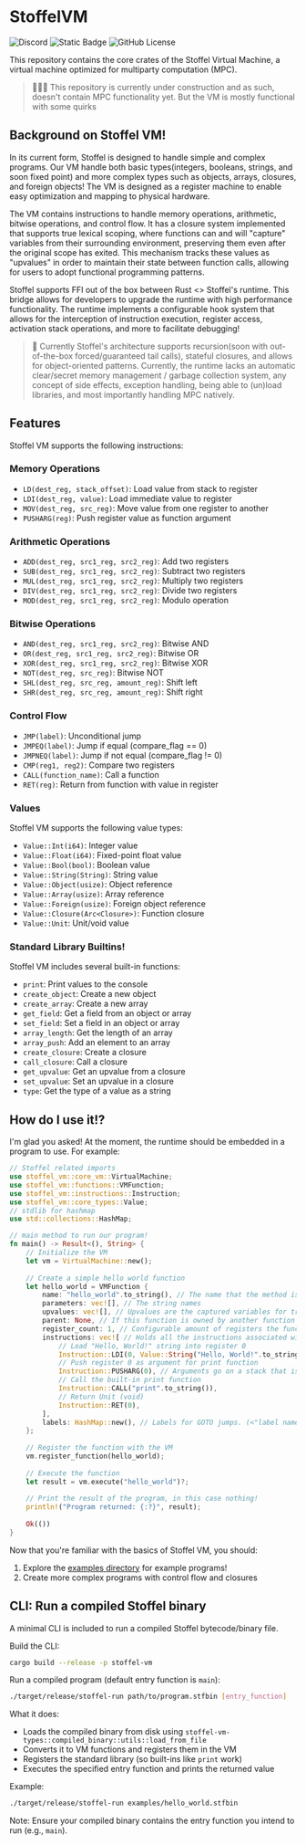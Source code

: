 # StoffelVM
![Discord](https://img.shields.io/discord/1300834528042160150?label=discord)
![Static Badge](https://img.shields.io/badge/telegram-24A1DE?link=https%3A%2F%2Ft.me%2F%2B7L0HPi1U8pU1MzQx)
![GitHub License](https://img.shields.io/github/license/Stoffel-Labs/StoffelVM)

This repository contains the core crates of the Stoffel Virtual Machine, a virtual machine optimized for multiparty computation (MPC). 

> 🚧👷‍♂️ This repository is currently under construction and as such, doesn't contain MPC functionality yet. But the VM is mostly functional with some quirks 

## Background on Stoffel VM!

In its current form, Stoffel is designed to handle simple and complex programs. Our VM handle both basic types(integers, booleans, strings, and soon fixed point) and more complex types such as objects, arrays, closures, and foreign objects! The VM is designed as a register machine to enable easy optimization and mapping to physical hardware.

The VM contains instructions to handle memory operations, arithmetic, bitwise operations, and control flow. It has a closure system implemented that supports true lexical scoping, where functions can and will "capture" variables from their surrounding environment, preserving them even after the original scope has exited. This mechanism tracks these values as "upvalues" in order to maintain their state between function calls, allowing for users to adopt functional programming patterns.

Stoffel supports FFI out of the box between Rust <> Stoffel's runtime. This bridge allows for developers to upgrade the runtime with high performance functionality. The runtime implements a configurable hook system that allows for the interception of instruction execution, register access, activation stack operations, and more to facilitate debugging!  

> 🚧 Currently Stoffel's architecture supports recursion(soon with out-of-the-box forced/guaranteed tail calls), stateful closures, and allows for object-oriented patterns. Currently, the runtime lacks an automatic clear/secret memory management / garbage collection system, any concept of side effects, exception handling, being able to (un)load libraries, and most importantly handling MPC natively.

## Features

Stoffel VM supports the following instructions:

### Memory Operations

- `LD(dest_reg, stack_offset)`: Load value from stack to register
- `LDI(dest_reg, value)`: Load immediate value to register
- `MOV(dest_reg, src_reg)`: Move value from one register to another
- `PUSHARG(reg)`: Push register value as function argument

### Arithmetic Operations

- `ADD(dest_reg, src1_reg, src2_reg)`: Add two registers
- `SUB(dest_reg, src1_reg, src2_reg)`: Subtract two registers
- `MUL(dest_reg, src1_reg, src2_reg)`: Multiply two registers
- `DIV(dest_reg, src1_reg, src2_reg)`: Divide two registers
- `MOD(dest_reg, src1_reg, src2_reg)`: Modulo operation

### Bitwise Operations

- `AND(dest_reg, src1_reg, src2_reg)`: Bitwise AND
- `OR(dest_reg, src1_reg, src2_reg)`: Bitwise OR
- `XOR(dest_reg, src1_reg, src2_reg)`: Bitwise XOR
- `NOT(dest_reg, src_reg)`: Bitwise NOT
- `SHL(dest_reg, src_reg, amount_reg)`: Shift left
- `SHR(dest_reg, src_reg, amount_reg)`: Shift right

### Control Flow

- `JMP(label)`: Unconditional jump
- `JMPEQ(label)`: Jump if equal (compare_flag == 0)
- `JMPNEQ(label)`: Jump if not equal (compare_flag != 0)
- `CMP(reg1, reg2)`: Compare two registers
- `CALL(function_name)`: Call a function
- `RET(reg)`: Return from function with value in register

### Values

Stoffel VM supports the following value types:

- `Value::Int(i64)`: Integer value
- `Value::Float(i64)`: Fixed-point float value
- `Value::Bool(bool)`: Boolean value
- `Value::String(String)`: String value
- `Value::Object(usize)`: Object reference
- `Value::Array(usize)`: Array reference
- `Value::Foreign(usize)`: Foreign object reference
- `Value::Closure(Arc<Closure>)`: Function closure
- `Value::Unit`: Unit/void value

### Standard Library Builtins!

Stoffel VM includes several built-in functions:
- `print`: Print values to the console 
- `create_object`: Create a new object 
- `create_array`: Create a new array 
- `get_field`: Get a field from an object or array 
- `set_field`: Set a field in an object or array 
- `array_length`: Get the length of an array 
- `array_push`: Add an element to an array 
- `create_closure`: Create a closure 
- `call_closure`: Call a closure 
- `get_upvalue`: Get an upvalue from a closure 
- `set_upvalue`: Set an upvalue in a closure 
- `type`: Get the type of a value as a string

## How do I use it!?

I'm glad you asked! At the moment, the runtime should be embedded in a program to use. For example:

```rust
// Stoffel related imports 
use stoffel_vm::core_vm::VirtualMachine;
use stoffel_vm::functions::VMFunction;
use stoffel_vm::instructions::Instruction;
use stoffel_vm::core_types::Value;
// stdlib for hashmap
use std::collections::HashMap;

// main method to run our program!
fn main() -> Result<(), String> {
    // Initialize the VM
    let vm = VirtualMachine::new();
    
    // Create a simple hello world function
    let hello_world = VMFunction {
        name: "hello_world".to_string(), // The name that the method is identified by
        parameters: vec![], // The string names 
        upvalues: vec![], // Upvalues are the captured variables for true lexical scoping
        parent: None, // If this function is owned by another function
        register_count: 1, // Configurable amount of registers the function will use. In the future this is for optimization.
        instructions: vec![ // Holds all the instructions associated with this method
            // Load "Hello, World!" string into register 0
            Instruction::LDI(0, Value::String("Hello, World!".to_string())),
            // Push register 0 as argument for print function
            Instruction::PUSHARG(0), // Arguments go on a stack that is then accessed by activation records when creating the scope of the funcction.
            // Call the built-in print function
            Instruction::CALL("print".to_string()),
            // Return Unit (void)
            Instruction::RET(0),
        ],
        labels: HashMap::new(), // Labels for GOTO jumps. (<"label name">, <instruction offset to jump to>)
    };
    
    // Register the function with the VM
    vm.register_function(hello_world);
    
    // Execute the function
    let result = vm.execute("hello_world")?;
    
    // Print the result of the program, in this case nothing!
    println!("Program returned: {:?}", result);
    
    Ok(())
}
```

Now that you're familiar with the basics of Stoffel VM, you should:
1. Explore the [examples directory](examples) for example programs!
2. Create more complex programs with control flow and closures


## CLI: Run a compiled Stoffel binary

A minimal CLI is included to run a compiled Stoffel bytecode/binary file.

Build the CLI:

```bash
cargo build --release -p stoffel-vm
```

Run a compiled program (default entry function is `main`):

```bash
./target/release/stoffel-run path/to/program.stfbin [entry_function]
```

What it does:
- Loads the compiled binary from disk using `stoffel-vm-types::compiled_binary::utils::load_from_file`
- Converts it to VM functions and registers them in the VM
- Registers the standard library (so built-ins like `print` work)
- Executes the specified entry function and prints the returned value

Example:

```bash
./target/release/stoffel-run examples/hello_world.stfbin
```

Note: Ensure your compiled binary contains the entry function you intend to run (e.g., `main`).
